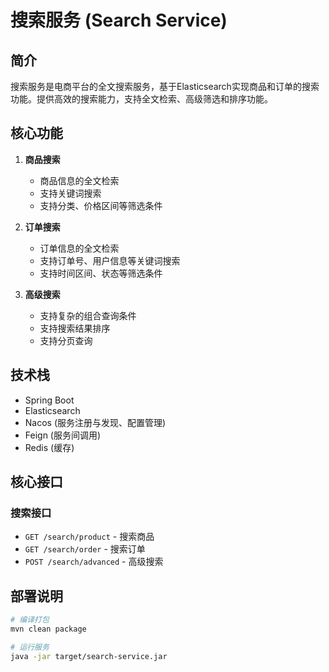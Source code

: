 # 搜索服务 (Search Service)

## 简介

搜索服务是电商平台的全文搜索服务，基于Elasticsearch实现商品和订单的搜索功能。提供高效的搜索能力，支持全文检索、高级筛选和排序功能。

## 核心功能

1. **商品搜索**
   - 商品信息的全文检索
   - 支持关键词搜索
   - 支持分类、价格区间等筛选条件

2. **订单搜索**
   - 订单信息的全文检索
   - 支持订单号、用户信息等关键词搜索
   - 支持时间区间、状态等筛选条件

3. **高级搜索**
   - 支持复杂的组合查询条件
   - 支持搜索结果排序
   - 支持分页查询

## 技术栈

- Spring Boot
- Elasticsearch
- Nacos (服务注册与发现、配置管理)
- Feign (服务间调用)
- Redis (缓存)

## 核心接口

### 搜索接口

- `GET /search/product` - 搜索商品
- `GET /search/order` - 搜索订单
- `POST /search/advanced` - 高级搜索

## 部署说明

```bash
# 编译打包
mvn clean package

# 运行服务
java -jar target/search-service.jar
```